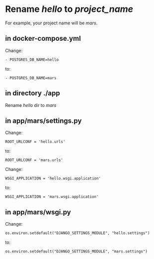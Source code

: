 # Rename *hello* to *project_name*

For example, your project name will be *mars*.

## in docker-compose.yml

Change:
```
- POSTGRES_DB_NAME=hello
```
to:
```
- POSTGRES_DB_NAME=mars
```

## in directory ./app

Rename *hello* dir to *mars*

## in app/mars/settings.py

Change:
```
ROOT_URLCONF = 'hello.urls'
```
to:
```
ROOT_URLCONF = 'mars.urls'
```

Change:
```
WSGI_APPLICATION = 'hello.wsgi.application'
```
to:
```
WSGI_APPLICATION = 'mars.wsgi.application'
```

## in app/mars/wsgi.py

Change:
```
os.environ.setdefault("DJANGO_SETTINGS_MODULE", "hello.settings")
```
to:
```
os.environ.setdefault("DJANGO_SETTINGS_MODULE", "mars.settings")
```
